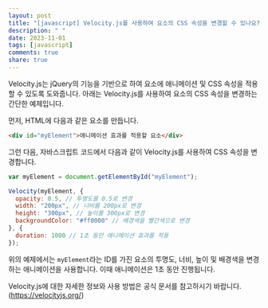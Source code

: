 ```yaml
---
layout: post
title: "[javascript] Velocity.js를 사용하여 요소의 CSS 속성을 변경할 수 있나요?"
description: " "
date: 2023-11-01
tags: [javascript]
comments: true
share: true
---
```


Velocity.js는 jQuery의 기능을 기반으로 하여 요소에 애니메이션 및 CSS 속성을 적용할 수 있도록 도와줍니다. 아래는 Velocity.js를 사용하여 요소의 CSS 속성을 변경하는 간단한 예제입니다.

먼저, HTML에 다음과 같은 요소를 만듭니다.

```html
<div id="myElement">애니메이션 효과를 적용할 요소</div>
```

그런 다음, 자바스크립트 코드에서 다음과 같이 Velocity.js를 사용하여 CSS 속성을 변경합니다.

```javascript
var myElement = document.getElementById("myElement");

Velocity(myElement, { 
  opacity: 0.5, // 투명도를 0.5로 변경
  width: "200px", // 너비를 200px로 변경
  height: "300px", // 높이를 300px로 변경
  backgroundColor: "#ff0000" // 배경색을 빨간색으로 변경
}, {
  duration: 1000 // 1초 동안 애니메이션 효과를 적용
});
```

위의 예제에서는 `myElement`라는 ID를 가진 요소의 투명도, 너비, 높이 및 배경색을 변경하는 애니메이션을 사용합니다. 이때 애니메이션은 1초 동안 진행됩니다.

Velocity.js에 대한 자세한 정보와 사용 방법은 공식 문서를 참고하시기 바랍니다. (https://velocityjs.org/)